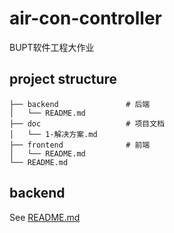 # air-con-controller
BUPT软件工程大作业

## project structure
```
├── backend               # 后端
│   └── README.md
├── doc                   # 项目文档
│   └── 1-解决方案.md
├── frontend              # 前端
│   └── README.md
└── README.md
```

## backend

See [README.md](backend/README.md)

